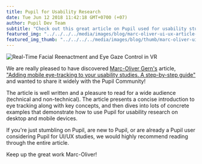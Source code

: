 ```yaml
---
title: Pupil for Usability Research
date: Tue Jun 12 2018 11:42:18 GMT+0700 (+07)
author: Pupil Dev Team
subtitle: "Check out this great article on Pupil used for usability studies on mobile and desktop..."
featured_img: "../../../../media/images/blog/marc-oliver-ui-ux-article-feature.jpg"
featured_img_thumb: "../../../../media/images/blog/thumb/marc-oliver-ui-ux-article-thumb.jpg"
---
```



<img class="Feature-image u-padTop--1" src="../../../../media/images/blog/marc-oliver-ui-ux-article-feature.jpg" alt="Real-Time Facial Reenactment and Eye Gaze Control in VR">

We are really pleased to have discovered [Marc-Oliver Gern's](https://medium.com/@hellomarcoliver) article, ["Adding mobile eye-tracking to your usability studies. A step-by-step guide"](https://medium.com/the-versatile-designer/adding-mobile-eye-tracking-to-your-usability-studies-a-step-by-step-guide-4ba161cb3a74) and wanted to share it widely with the Pupil Community!


The article is well written and a pleasure to read for a wide audience (technical and non-technical). The article presents a concise introduction to eye tracking along with key concepts, and then dives into lots of concrete examples that demonstrate how to use Pupil for usability research on desktop and mobile devices. 

If you're just stumbling on Pupil, are new to Pupil, or are already a Pupil user considering Pupil for UI/UX studies, we would highly recommend reading through the entire article. 

Keep up the great work Marc-Oliver!   